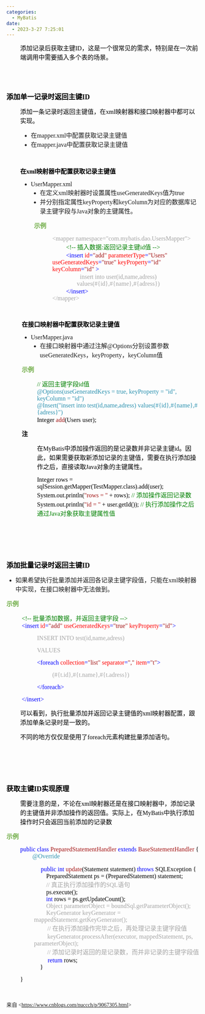 ```yaml
---
categories:
  - MyBatis
date:
  - 2023-3-27 7:25:01
---
```


<p style="margin-left:36px"><span style="font-size:12.0pt"><span style="color:black"><span
                style="font-family:&quot;Microsoft YaHei UI&quot;">添加记录后获取主键</span><span
                style="font-family:&quot;Comic Sans MS&quot;">ID</span><span
                style="font-family:&quot;Microsoft YaHei UI&quot;">，这是一个很常见的需求，特别是在一次前端调用中需要插入多个表的场景。</span></span></span>
</p>
<p style="margin-left:36px"><span style="font-size:12.0pt"><span style="font-family:&quot;Comic Sans MS&quot;"><span
                style="color:black">&nbsp;</span></span></span></p>
<p style="margin-left:36px"><span style="font-size:12.0pt"><span style="font-family:&quot;Comic Sans MS&quot;"><span
                style="color:black">&nbsp;</span></span></span></p>
<p><span style="font-size:13.5pt"><span style="color:black"><strong><span
                    style="font-family:&quot;Microsoft YaHei UI&quot;">添加单一记录时返回主键</span></strong><strong><span
                    style="font-family:&quot;Comic Sans MS&quot;">ID</span></strong></span></span></p>
<p style="margin-left:36px"><span style="font-size:12.0pt"><span style="color:black"><span
                style="font-family:&quot;Microsoft YaHei UI&quot;">添加一条记录时返回主键值，在</span><span
                style="font-family:&quot;Comic Sans MS&quot;">xml</span><span
                style="font-family:&quot;Microsoft YaHei UI&quot;">映射器和接口映射器中都可以实现。</span></span></span></p>
<ul style="list-style-type: disc; margin-left: 40px;">
    <li><span style="font-size:12.0pt"><span style="font-family:&quot;Microsoft YaHei UI&quot;">在</span></span><span
            style="font-size:12.0pt"><span style="font-family:&quot;Comic Sans MS&quot;">mapper.xml</span></span><span
            style="font-size:12.0pt"><span style="font-family:&quot;Microsoft YaHei UI&quot;">中配置获取记录主键值</span></span>
    </li>
    <li><span style="font-size:12.0pt"><span style="font-family:&quot;Microsoft YaHei UI&quot;">在</span></span><span
            style="font-size:12.0pt"><span style="font-family:&quot;Comic Sans MS&quot;">mapper.java</span></span><span
            style="font-size:12.0pt"><span style="font-family:&quot;Microsoft YaHei UI&quot;">中配置获取记录主键值</span></span>
    </li>
</ul>
<p style="margin-left:72px"><span style="font-size:12.0pt"><span style="font-family:&quot;Comic Sans MS&quot;"><span
                style="color:black">&nbsp;</span></span></span></p>
<p style="margin-left:36px"><span style="font-size:12.0pt"><span style="color:black"><strong><span
                    style="font-family:&quot;Microsoft YaHei UI&quot;">在</span></strong><strong><span
                    style="font-family:&quot;Comic Sans MS&quot;">xml</span></strong><strong><span
                    style="font-family:&quot;Microsoft YaHei UI&quot;">映射器中配置获取记录主键值</span></strong></span></span></p>
<ul style="list-style-type: disc; margin-left: 40px;">
    <li><span style="font-size:12.0pt"><span
                style="font-family:&quot;Comic Sans MS&quot;">UserMapper.</span></span><span
            style="font-size:12.0pt"><span style="font-family:&quot;Comic Sans MS&quot;">xml</span></span>
        <ul style="list-style-type:disc">
            <li><span style="font-size:12.0pt"><span
                        style="font-family:&quot;Microsoft YaHei UI&quot;">在定义</span></span><span
                    style="font-size:12.0pt"><span style="font-family:&quot;Comic Sans MS&quot;">xml</span></span><span
                    style="font-size:12.0pt"><span
                        style="font-family:&quot;Microsoft YaHei UI&quot;">映射器时设置属性</span></span><span
                    style="font-size:12.0pt"><span
                        style="font-family:&quot;Comic Sans MS&quot;">useGeneratedKeys</span></span><span
                    style="font-size:12.0pt"><span
                        style="font-family:&quot;Microsoft YaHei UI&quot;">值为</span></span><span
                    style="font-size:12.0pt"><span style="font-family:&quot;Comic Sans MS&quot;">true</span></span></li>
            <li><span style="font-size:12.0pt"><span
                        style="font-family:&quot;Microsoft YaHei UI&quot;">并分别指定属性</span></span><span
                    style="font-size:12.0pt"><span
                        style="font-family:&quot;Comic Sans MS&quot;">keyProperty</span></span><span
                    style="font-size:12.0pt"><span
                        style="font-family:&quot;Microsoft YaHei UI&quot;">和</span></span><span
                    style="font-size:12.0pt"><span
                        style="font-family:&quot;Comic Sans MS&quot;">keyColumn</span></span><span
                    style="font-size:12.0pt"><span
                        style="font-family:&quot;Microsoft YaHei UI&quot;">为对应的数据库记录主键字段与</span></span><span
                    style="font-size:12.0pt"><span style="font-family:&quot;Comic Sans MS&quot;">Java</span></span><span
                    style="font-size:12.0pt"><span
                        style="font-family:&quot;Microsoft YaHei UI&quot;">对象的主键属性。</span></span></li>
        </ul>
    </li>
</ul>
<p style="margin-left:72px"><span style="font-size:12.0pt"><span
            style="font-family:&quot;Microsoft YaHei UI&quot;"><span
                style="color:#70ad47"><strong>示例</strong></span></span></span></p>
<p style="margin-left: 120px;"><span style="font-size:12.0pt"><span style="font-family:&quot;Comic Sans MS&quot;"><span
                style="color:#a5a5a5">&lt;mapper namespace="com.</span></span><span
            style="font-family:&quot;Comic Sans MS&quot;"><span style="color:#a5a5a5">mybatis</span></span><span
            style="font-family:&quot;Comic Sans MS&quot;"><span style="color:#a5a5a5">.</span></span><span
            style="font-family:&quot;Comic Sans MS&quot;"><span style="color:#a5a5a5">dao</span></span><span
            style="font-family:&quot;Comic Sans MS&quot;"><span style="color:#a5a5a5">.</span></span><span
            style="font-family:&quot;Comic Sans MS&quot;"><span style="color:#a5a5a5">Users</span></span><span
            style="font-family:&quot;Comic Sans MS&quot;"><span
                style="color:#a5a5a5">Mapper"&gt;</span></span><br>&nbsp;&nbsp;&nbsp;&nbsp;&nbsp;&nbsp;&nbsp;&nbsp;<span
            style="font-family:&quot;Comic Sans MS&quot;"><span style="color:green">&lt;!-- </span></span><span
            style="font-family:&quot;Microsoft YaHei UI&quot;"><span style="color:green">插入数据</span></span><span
            style="font-family:&quot;Comic Sans MS&quot;"><span style="color:green">:</span></span><span
            style="font-family:&quot;Microsoft YaHei UI&quot;"><span style="color:green">返回记录主键</span></span><span
            style="font-family:&quot;Comic Sans MS&quot;"><span style="color:green">id</span></span><span
            style="font-family:&quot;Microsoft YaHei UI&quot;"><span style="color:green">值</span></span><span
            style="font-family:&quot;Comic Sans MS&quot;"><span style="color:green">
                --&gt;</span></span><br>&nbsp;&nbsp;&nbsp;&nbsp;&nbsp;&nbsp;&nbsp;&nbsp;<span
            style="font-family:&quot;Comic Sans MS&quot;"><span style="color:blue">&lt;insert </span></span><span
            style="font-family:&quot;Comic Sans MS&quot;"><span style="color:red">id</span></span><span
            style="font-family:&quot;Comic Sans MS&quot;"><span style="color:blue">=</span></span><span
            style="font-family:&quot;Comic Sans MS&quot;"><span style="color:#a31515">"</span></span><span
            style="font-family:&quot;Comic Sans MS&quot;"><span style="color:#a31515">add</span></span><span
            style="font-family:&quot;Comic Sans MS&quot;"><span style="color:#a31515">" </span></span><span
            style="font-family:&quot;Comic Sans MS&quot;"><span style="color:red">parameterType</span></span><span
            style="font-family:&quot;Comic Sans MS&quot;"><span style="color:blue">=</span></span><span
            style="font-family:&quot;Comic Sans MS&quot;"><span style="color:#a31515">"</span></span><span
            style="font-family:&quot;Comic Sans MS&quot;"><span style="color:#a31515">Users</span></span><span
            style="font-family:&quot;Comic Sans MS&quot;"><span style="color:#a31515">" </span></span><span
            style="font-family:&quot;Comic Sans MS&quot;"><span style="color:red">useGeneratedKeys</span></span><span
            style="font-family:&quot;Comic Sans MS&quot;"><span style="color:blue">=</span></span><span
            style="font-family:&quot;Comic Sans MS&quot;"><span style="color:#a31515">"true" </span></span><span
            style="font-family:&quot;Comic Sans MS&quot;"><span style="color:red">keyProperty</span></span><span
            style="font-family:&quot;Comic Sans MS&quot;"><span style="color:blue">=</span></span><span
            style="font-family:&quot;Comic Sans MS&quot;"><span style="color:#a31515">"id" </span></span><span
            style="font-family:&quot;Comic Sans MS&quot;"><span style="color:red">keyColumn</span></span><span
            style="font-family:&quot;Comic Sans MS&quot;"><span style="color:blue">=</span></span><span
            style="font-family:&quot;Comic Sans MS&quot;"><span style="color:#a31515">"id"</span></span><span
            style="font-family:&quot;Comic Sans MS&quot;"><span style="color:blue">
                &gt;</span></span><br>&nbsp;&nbsp;&nbsp;&nbsp;&nbsp;&nbsp;&nbsp;&nbsp;&nbsp;&nbsp;&nbsp;&nbsp;&nbsp;&nbsp;&nbsp;&nbsp;<span
            style="font-family:&quot;Comic Sans MS&quot;"><span style="color:#a5a5a5">insert into </span></span><span
            style="font-family:&quot;Comic Sans MS&quot;"><span style="color:#a5a5a5">user</span></span><span
            style="font-family:&quot;Comic Sans MS&quot;"><span style="color:#a5a5a5">(</span></span><span
            style="font-family:&quot;Comic Sans MS&quot;"><span style="color:#a5a5a5">id,</span></span><span
            style="font-family:&quot;Comic Sans MS&quot;"><span style="color:#a5a5a5">name,</span></span><span
            style="font-family:&quot;Comic Sans MS&quot;"><span style="color:#a5a5a5">adress</span></span><span
            style="font-family:&quot;Comic Sans MS&quot;"><span
                style="color:#a5a5a5">)<br>&nbsp;&nbsp;&nbsp;&nbsp;&nbsp;&nbsp;&nbsp;&nbsp;&nbsp;&nbsp;&nbsp;&nbsp;&nbsp;&nbsp;&nbsp;&nbsp;values(#{</span></span><span
            style="font-family:&quot;Comic Sans MS&quot;"><span style="color:#a5a5a5">id</span></span><span
            style="font-family:&quot;Comic Sans MS&quot;"><span style="color:#a5a5a5">},#{</span></span><span
            style="font-family:&quot;Comic Sans MS&quot;"><span style="color:#a5a5a5">name</span></span><span
            style="font-family:&quot;Comic Sans MS&quot;"><span style="color:#a5a5a5">},#{</span></span><span
            style="font-family:&quot;Comic Sans MS&quot;"><span style="color:#a5a5a5">adress</span></span><span
            style="font-family:&quot;Comic Sans MS&quot;"><span
                style="color:#a5a5a5">})</span></span><br>&nbsp;&nbsp;&nbsp;&nbsp;&nbsp;&nbsp;&nbsp;&nbsp;<span
            style="font-family:&quot;Comic Sans MS&quot;"><span
                style="color:blue">&lt;/insert&gt;</span></span><br><span
            style="font-family:&quot;Comic Sans MS&quot;"><span
                style="color:#a5a5a5">&lt;/mapper&gt;</span></span></span></p>
<p><span style="font-size:12.0pt"><span style="font-family:&quot;Comic Sans MS&quot;"><span
                style="color:black">&nbsp;</span></span></span></p>
<p style="margin-left: 40px;"><span style="font-size:12.0pt"><span
            style="font-family:&quot;Microsoft YaHei UI&quot;"><span
                style="color:black"><strong>在接口映射器中配置获取记录主键值</strong></span></span></span></p>
<ul style="list-style-type: disc; margin-left: 40px;">
    <li><span style="font-size:12.0pt"><span style="font-family:&quot;Comic Sans MS&quot;">UserMapper.java</span></span>
        <ul style="list-style-type:disc">
            <li><span style="font-size:12.0pt"><span
                        style="font-family:&quot;Microsoft YaHei UI&quot;">在接口映射器中通过注解</span></span><span
                    style="font-size:12.0pt"><span
                        style="font-family:&quot;Comic Sans MS&quot;">@Options</span></span><span
                    style="font-size:12.0pt"><span
                        style="font-family:&quot;Microsoft YaHei UI&quot;">分别设置参数</span></span><span
                    style="font-size:12.0pt"><span
                        style="font-family:&quot;Comic Sans MS&quot;">useGeneratedKeys</span></span><span
                    style="font-size:12.0pt"><span
                        style="font-family:&quot;Microsoft YaHei UI&quot;">，</span></span><span
                    style="font-size:12.0pt"><span
                        style="font-family:&quot;Comic Sans MS&quot;">keyProperty</span></span><span
                    style="font-size:12.0pt"><span
                        style="font-family:&quot;Microsoft YaHei UI&quot;">，</span></span><span
                    style="font-size:12.0pt"><span
                        style="font-family:&quot;Comic Sans MS&quot;">keyColumn</span></span><span
                    style="font-size:12.0pt"><span style="font-family:&quot;Microsoft YaHei UI&quot;">值</span></span>
            </li>
        </ul>
    </li>
</ul>
<p style="margin-left: 40px;"><span style="font-size:12.0pt"><span
            style="font-family:&quot;Microsoft YaHei UI&quot;"><span
                style="color:#70ad47"><strong>示例</strong></span></span></span></p>
<p style="margin-left: 80px;"><span style="font-size:12.0pt"><span style="font-family:&quot;Comic Sans MS&quot;"><span
                style="color:green">// </span></span><span style="font-family:&quot;Microsoft YaHei UI&quot;"><span
                style="color:green">返回主键字段</span></span><span style="font-family:&quot;Comic Sans MS&quot;"><span
                style="color:green">id</span></span><span style="font-family:&quot;Microsoft YaHei UI&quot;"><span
                style="color:green">值</span></span><br><span style="font-family:&quot;Comic Sans MS&quot;"><span
                style="color:#2b91af">@Options(useGeneratedKeys = true, keyProperty = "id", keyColumn =
                "id")</span></span><br><span style="font-family:&quot;Comic Sans MS&quot;"><span
                style="color:#2b91af">@Insert("insert into test(</span></span><span
            style="font-family:&quot;Comic Sans MS&quot;"><span style="color:#2b91af">id,name,adress</span></span><span
            style="font-family:&quot;Comic Sans MS&quot;"><span style="color:#2b91af">) values(</span></span><span
            style="font-family:&quot;Comic Sans MS&quot;"><span style="color:#2b91af">#{id},</span></span><span
            style="font-family:&quot;Comic Sans MS&quot;"><span style="color:#2b91af">#{name},#{</span></span><span
            style="font-family:&quot;Comic Sans MS&quot;"><span style="color:#2b91af">adress</span></span><span
            style="font-family:&quot;Comic Sans MS&quot;"><span style="color:#2b91af">}")</span></span><br><span
            style="font-family:&quot;Comic Sans MS&quot;"><span style="color:black">Integer </span></span><span
            style="font-family:&quot;Comic Sans MS&quot;"><span style="color:#a31515">add</span></span><span
            style="font-family:&quot;Comic Sans MS&quot;"><span style="color:black">(</span></span><span
            style="font-family:&quot;Comic Sans MS&quot;"><span style="color:black">Users</span></span> <span
            style="font-family:&quot;Comic Sans MS&quot;"><span style="color:black">user</span></span><span
            style="font-family:&quot;Comic Sans MS&quot;"><span style="color:black">);</span></span></span></p>
<p style="margin-left: 40px;"><span style="font-size:12.0pt"><span
            style="font-family:&quot;Microsoft YaHei UI&quot;"><span
                style="color:black"><strong>注</strong></span></span></span></p>
<p style="margin-left: 80px;"><span style="font-size:12.0pt"><span style="color:black"><span
                style="font-family:&quot;Microsoft YaHei UI&quot;">在</span><span
                style="font-family:&quot;Comic Sans MS&quot;">MyBatis</span><span
                style="font-family:&quot;Microsoft YaHei UI&quot;">中添加操作返回的是记录数并非记录主键</span><span
                style="font-family:&quot;Comic Sans MS&quot;">id</span><span
                style="font-family:&quot;Microsoft YaHei UI&quot;">。因此，如果需要获取新添加记录的主键值，需要在执行添加操作之后，直接读取</span><span
                style="font-family:&quot;Comic Sans MS&quot;">Java</span><span
                style="font-family:&quot;Microsoft YaHei UI&quot;">对象的主键属性。</span></span></span></p>
<p style="margin-left: 80px;"><span style="font-size:12.0pt"><span style="font-family:&quot;Comic Sans MS&quot;"><span
                style="color:black">Integer rows = sqlSession.getMapper(TestMapper.class).</span></span><span
            style="font-family:&quot;Comic Sans MS&quot;"><span style="color:black">add</span></span><span
            style="font-family:&quot;Comic Sans MS&quot;"><span style="color:black">(</span></span><span
            style="font-family:&quot;Comic Sans MS&quot;"><span style="color:black">user</span></span><span
            style="font-family:&quot;Comic Sans MS&quot;"><span
                style="color:black">);<br>System.out.println(</span></span><span
            style="font-family:&quot;Comic Sans MS&quot;"><span style="color:#a31515">"rows = "</span></span><span
            style="font-family:&quot;Comic Sans MS&quot;"><span style="color:black"> + rows); </span></span><span
            style="font-family:&quot;Comic Sans MS&quot;"><span style="color:green">// </span></span><span
            style="font-family:&quot;Microsoft YaHei UI&quot;"><span
                style="color:green">添加操作返回记录数</span></span><br><span style="font-family:&quot;Comic Sans MS&quot;"><span
                style="color:black">System.out.println(</span></span><span
            style="font-family:&quot;Comic Sans MS&quot;"><span style="color:#a31515">"id = "</span></span><span
            style="font-family:&quot;Comic Sans MS&quot;"><span style="color:black"> + </span></span><span
            style="font-family:&quot;Comic Sans MS&quot;"><span style="color:black">user.</span></span><span
            style="font-family:&quot;Comic Sans MS&quot;"><span style="color:black">getId()); </span></span><span
            style="font-family:&quot;Comic Sans MS&quot;"><span style="color:green">// </span></span><span
            style="font-family:&quot;Microsoft YaHei UI&quot;"><span style="color:green">执行添加操作之后通过</span></span><span
            style="font-family:&quot;Comic Sans MS&quot;"><span style="color:green">Java</span></span><span
            style="font-family:&quot;Microsoft YaHei UI&quot;"><span style="color:green">对象获取主键属性值</span></span></span>
</p>
<p><span style="font-size:12.0pt"><span style="font-family:&quot;Comic Sans MS&quot;"><span
                style="color:green">&nbsp;</span></span></span></p>
<p><span style="font-size:12.0pt"><span style="font-family:&quot;Comic Sans MS&quot;"><span
                style="color:green">&nbsp;</span></span></span></p>
<p><span style="font-size:12.0pt"><span style="font-family:&quot;Comic Sans MS&quot;"><span
                style="color:green">&nbsp;</span></span></span></p>
<p><span style="font-size:13.5pt"><span style="color:black"><strong><span
                    style="font-family:&quot;Microsoft YaHei UI&quot;">添加批量记录时返回主键</span></strong><strong><span
                    style="font-family:&quot;Comic Sans MS&quot;">ID</span></strong></span></span></p>
<ul style="list-style-type:disc">
    <li><span style="font-size:12.0pt"><span
                style="font-family:&quot;Microsoft YaHei UI&quot;">如果希望执行批量添加并返回各记录主键字段值，只能在</span></span><span
            style="font-size:12.0pt"><span style="font-family:&quot;Comic Sans MS&quot;">xml</span></span><span
            style="font-size:12.0pt"><span
                style="font-family:&quot;Microsoft YaHei UI&quot;">映射器中实现，在接口映射器中无法做到。</span></span></li>
</ul>
<p><span style="font-size:12.0pt"><span style="font-family:&quot;Microsoft YaHei UI&quot;"><span
                style="color:#70ad47"><strong>示例</strong></span></span></span></p>
<p style="margin-left: 40px;"><span style="font-size:12.0pt"><span style="font-family:&quot;Comic Sans MS&quot;"><span
                style="color:green">&lt;!-- </span></span><span style="font-family:&quot;Microsoft YaHei UI&quot;"><span
                style="color:green">批量添加数据，并返回主键字段</span></span><span
            style="font-family:&quot;Comic Sans MS&quot;"><span style="color:green"> --&gt;</span></span><br><span
            style="font-family:&quot;Comic Sans MS&quot;"><span style="color:blue">&lt;insert </span></span><span
            style="font-family:&quot;Comic Sans MS&quot;"><span style="color:red">id</span></span><span
            style="font-family:&quot;Comic Sans MS&quot;"><span style="color:blue">=</span></span><span
            style="font-family:&quot;Comic Sans MS&quot;"><span style="color:#a31515">"</span></span><span
            style="font-family:&quot;Comic Sans MS&quot;"><span style="color:#a31515">add</span></span><span
            style="font-family:&quot;Comic Sans MS&quot;"><span style="color:#a31515">" </span></span><span
            style="font-family:&quot;Comic Sans MS&quot;"><span style="color:red">useGeneratedKeys</span></span><span
            style="font-family:&quot;Comic Sans MS&quot;"><span style="color:blue">=</span></span><span
            style="font-family:&quot;Comic Sans MS&quot;"><span style="color:#a31515">"true" </span></span><span
            style="font-family:&quot;Comic Sans MS&quot;"><span style="color:red">keyProperty</span></span><span
            style="font-family:&quot;Comic Sans MS&quot;"><span style="color:blue">=</span></span><span
            style="font-family:&quot;Comic Sans MS&quot;"><span style="color:#a31515">"id"</span></span><span
            style="font-family:&quot;Comic Sans MS&quot;"><span style="color:blue">&gt;</span></span></span></p>
<p style="margin-left: 80px;"><span style="font-size:12.0pt"><span style="font-family:&quot;Comic Sans MS&quot;"><span
                style="color:#a5a5a5">INSERT INTO test(id,name,adress) </span></span></span></p>
<p style="margin-left: 80px;"><span style="font-size:12.0pt"><span style="font-family:&quot;Comic Sans MS&quot;"><span
                style="color:#a5a5a5">VALUES</span></span></span></p>
<p style="margin-left: 80px;"><span style="font-size:12.0pt"><span style="font-family:&quot;Comic Sans MS&quot;"><span
                style="color:blue">&lt;foreach </span><span style="color:red">collection</span><span
                style="color:blue">=</span><span style="color:#a31515">"list" </span><span
                style="color:red">separator</span><span style="color:blue">=</span><span style="color:#a31515">","
            </span><span style="color:red">item</span><span style="color:blue">=</span><span
                style="color:#a31515">"t"</span><span style="color:blue">&gt;</span></span></span></p>
<p style="margin-left: 120px;"><span style="font-size:12.0pt"><span style="font-family:&quot;Comic Sans MS&quot;"><span
                style="color:#a5a5a5">(#{t.id},#{t.name},#{t.adress})</span></span></span></p>
<p style="margin-left: 80px;"><span style="font-size:12.0pt"><span style="font-family:&quot;Comic Sans MS&quot;"><span
                style="color:blue">&lt;/foreach&gt;</span></span></span></p>
<p style="margin-left: 40px;"><span style="font-size:12.0pt"><span style="font-family:&quot;Comic Sans MS&quot;"><span
                style="color:blue">&lt;/insert&gt;</span></span></span></p>
<p style="margin-left:36px"><span style="font-size:12.0pt"><span style="color:black"><span
                style="font-family:&quot;Microsoft YaHei UI&quot;">可以看到，执行批量添加并返回记录主键值的</span><span
                style="font-family:&quot;Comic Sans MS&quot;">xml</span><span
                style="font-family:&quot;Microsoft YaHei UI&quot;">映射器配置，跟添加单条记录时是一致的。</span></span></span></p>
<p style="margin-left:36px"><span style="font-size:12.0pt"><span style="color:black"><span
                style="font-family:&quot;Microsoft YaHei UI&quot;">不同的地方仅仅是使用了</span><span
                style="font-family:&quot;Comic Sans MS&quot;">foreach</span><span
                style="font-family:&quot;Microsoft YaHei UI&quot;">元素构建批量添加语句。</span></span></span></p>
<p style="margin-left:36px"><span style="font-size:12.0pt"><span style="font-family:&quot;Comic Sans MS&quot;"><span
                style="color:black">&nbsp;</span></span></span></p>
<p style="margin-left:36px"><span style="font-size:12.0pt"><span style="font-family:&quot;Comic Sans MS&quot;"><span
                style="color:black">&nbsp;</span></span></span></p>
<p style="margin-left:36px"><span style="font-size:12.0pt"><span style="font-family:&quot;Comic Sans MS&quot;"><span
                style="color:black">&nbsp;</span></span></span></p>
<p><span style="font-size:13.5pt"><span style="color:black"><strong><span
                    style="font-family:&quot;Microsoft YaHei UI&quot;">获取主键</span></strong><strong><span
                    style="font-family:&quot;Comic Sans MS&quot;">ID</span></strong><strong><span
                    style="font-family:&quot;Microsoft YaHei UI&quot;">实现原理</span></strong></span></span></p>
<p style="margin-left:36px"><span style="font-size:12.0pt"><span style="color:black"><span
                style="font-family:&quot;Microsoft YaHei UI&quot;">需要注意的是，不论在</span><span
                style="font-family:&quot;Comic Sans MS&quot;">xml</span><span
                style="font-family:&quot;Microsoft YaHei UI&quot;">映射器还是在接口映射器中，添加记录的主键值并非添加操作的返回值。实际上，在</span><span
                style="font-family:&quot;Comic Sans MS&quot;">MyBatis</span><span
                style="font-family:&quot;Microsoft YaHei UI&quot;">中执行添加操作时只会返回当前添加的记录数</span></span></span></p>
<p><span style="font-size:12.0pt"><span style="font-family:&quot;Microsoft YaHei UI&quot;"><span
                style="color:#70ad47"><strong>示例</strong></span></span></span></p>
<p style="margin-left:36px"><span style="font-size:12.0pt"><span style="font-family:&quot;Comic Sans MS&quot;"><span
                style="color:blue">public class </span><span style="color:#a31515">PreparedStatementHandler </span><span
                style="color:blue">extends </span><span style="color:#a31515">BaseStatementHandler</span><span
                style="color:black"> {<br>&nbsp;&nbsp;&nbsp;&nbsp;&nbsp;&nbsp;&nbsp;&nbsp;</span><span
                style="color:#2b91af">@Override</span></span></span></p>
<p style="margin-left:72px"><span style="font-size:12.0pt">&nbsp;&nbsp;&nbsp; <span
            style="font-family:&quot;Comic Sans MS&quot;"><span style="color:blue">public int </span></span><span
            style="font-family:&quot;Comic Sans MS&quot;"><span style="color:#a31515">update</span></span><span
            style="font-family:&quot;Comic Sans MS&quot;"><span style="color:black">(Statement statement)
            </span></span><span style="font-family:&quot;Comic Sans MS&quot;"><span
                style="color:blue">throws</span></span><span style="font-family:&quot;Comic Sans MS&quot;"><span
                style="color:black"> SQLException {<br>&nbsp;&nbsp;&nbsp;&nbsp;&nbsp;&nbsp;&nbsp; PreparedStatement ps =
                (PreparedStatement) statement;<br>&nbsp;&nbsp;&nbsp;&nbsp; </span></span><span
            style="font-family:&quot;Comic Sans MS&quot;"><span style="color:#a5a5a5">&nbsp;&nbsp;&nbsp;//
            </span></span><span style="font-family:&quot;Microsoft YaHei UI&quot;"><span
                style="color:#a5a5a5">真正执行添加操作的</span></span><span style="font-family:&quot;Comic Sans MS&quot;"><span
                style="color:#a5a5a5">SQL</span></span><span style="font-family:&quot;Microsoft YaHei UI&quot;"><span
                style="color:#a5a5a5">语句</span></span><br><span style="font-family:&quot;Comic Sans MS&quot;"><span
                style="color:black">&nbsp;&nbsp;&nbsp;&nbsp;&nbsp;&nbsp;&nbsp;
                ps.execute();<br>&nbsp;&nbsp;&nbsp;&nbsp;&nbsp;&nbsp;&nbsp; </span></span><span
            style="font-family:&quot;Comic Sans MS&quot;"><span style="color:blue">int</span></span><span
            style="font-family:&quot;Comic Sans MS&quot;"><span style="color:black"> rows =
                ps.getUpdateCount();<br>&nbsp;&nbsp;&nbsp;&nbsp;&nbsp;&nbsp; </span></span><span
            style="font-family:&quot;Comic Sans MS&quot;"><span style="color:#a5a5a5">&nbsp;Object parameterObject =
                boundSql.getParameterObject();</span></span><br><span
            style="font-family:&quot;Comic Sans MS&quot;"><span
                style="color:#a5a5a5">&nbsp;&nbsp;&nbsp;&nbsp;&nbsp;&nbsp;&nbsp; KeyGenerator keyGenerator =
                mappedStatement.getKeyGenerator();</span></span><br>&nbsp;&nbsp;&nbsp;&nbsp;&nbsp; <span
            style="font-family:&quot;Comic Sans MS&quot;"><span style="color:#a5a5a5">&nbsp;&nbsp;// </span></span><span
            style="font-family:&quot;Microsoft YaHei UI&quot;"><span
                style="color:#a5a5a5">在执行添加操作完毕之后，再处理记录主键字段值</span></span><br>&nbsp;&nbsp;&nbsp;&nbsp;&nbsp; <span
            style="font-family:&quot;Comic Sans MS&quot;"><span
                style="color:#a5a5a5">&nbsp;&nbsp;keyGenerator.processAfter(executor, mappedStatement, ps,
                parameterObject);</span></span><br>&nbsp;&nbsp;&nbsp;&nbsp; <span
            style="font-family:&quot;Comic Sans MS&quot;"><span style="color:#a5a5a5">&nbsp;&nbsp;&nbsp;//
            </span></span><span style="font-family:&quot;Microsoft YaHei UI&quot;"><span
                style="color:#a5a5a5">添加记录时返回的是记录数，而并非记录的主键字段值</span></span><br>&nbsp;&nbsp;&nbsp;&nbsp;&nbsp;&nbsp;&nbsp;
        <span style="font-family:&quot;Comic Sans MS&quot;"><span style="color:blue">return</span></span><span
            style="font-family:&quot;Comic Sans MS&quot;"><span style="color:black"> rows;<br>&nbsp;&nbsp;&nbsp;
                }</span></span></span></p>
<p style="margin-left:36px"><span style="font-size:12.0pt"><span style="font-family:&quot;Comic Sans MS&quot;"><span
                style="color:black">}</span></span></span></p>
<p><span style="font-size:12.0pt"><span style="font-family:&quot;Comic Sans MS&quot;">&nbsp;</span></span></p>
<p><span style="font-family:&quot;Microsoft YaHei UI&quot;">来自</span><span
        style="font-family:&quot;Comic Sans MS&quot;"> &lt;</span><a
        data-cke-saved-href="https://www.cnblogs.com/nuccch/p/9067305.html"
        href="https://www.cnblogs.com/nuccch/p/9067305.html"><span
            style="font-family:&quot;Comic Sans MS&quot;">https://www.cnblogs.com/nuccch/p/9067305.html</span></a><span
        style="font-family:&quot;Comic Sans MS&quot;">&gt; </span></p>
